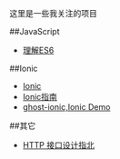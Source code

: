 这里是一些我关注的项目

##JavaScript
- [理解ES6](https://github.com/lenville/understandinges6)

##Ionic
- [Ionic](https://github.com/driftyco/ionic)
- [Ionic指南](https://github.com/ychow/ionic-guide)
- [ghost-ionic,Ionic Demo](https://github.com/ghost-client/ghost-ionic)

##其它
- [HTTP 接口设计指北](https://github.com/bolasblack/http-api-guide)
